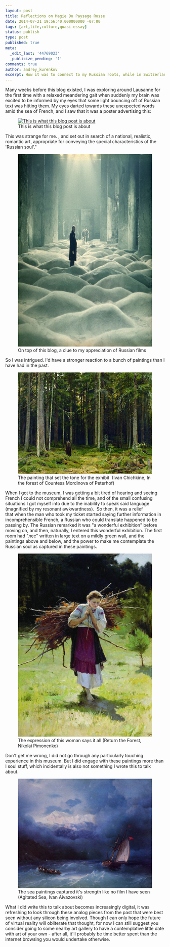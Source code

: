 ```yaml
---
layout: post
title: Reflections on Magie Du Paysage Russe
date: 2014-07-21 19:56:40.000000000 -07:00
tags: [art,life,culture,quasi-essay]
status: publish
type: post
published: true
meta:
  _edit_last: '44769023'
  _publicize_pending: '1'
comments: true
author: andrey_kurenkov
excerpt: How it was to connect to my Russian roots, while in Switzerland
---
```

Many weeks before this blog existed, I was exploring around Lausanne for the first time with a relaxed meandering gait when suddenly my brain was excited to be informed by my eyes that some light bouncing off of Russian text was hitting them. My eyes darted towards these unexpected words amid the sea of French, and I saw that it was a poster advertising this:

<figure>
    <a href="https://lifeofandrey.files.wordpress.com/2014/07/dsc022541.jpg">
      <img class="postimage" src="/writing/images/2014-07-21-reflections-on-magie-du-paysage-russe/dsc022541.jpg" alt="This is what this blog post is about"/>
    </a>       
    <figcaption>This is what this blog post is about</figcaption>
</figure>

This was strange for me. , and set out in search of a national, realistic, romantic art, appropriate for conveying the special characteristics of the 'Russian soul'."

<figure>
    <a href="http://lifeofandrey.files.wordpress.com/2014/06/14419_523289651017386_862063424_n.jpg">
        <img class="postimage" src="/writing/images/2014-07-21-reflections-on-magie-du-paysage-russe/14419_523289651017386_862063424_n.jpg" alt="Go see Stalker" width="640" height="609" />
    </a>
    <figcaption>On top of this blog, a clue to my appreciation of Russian films</figcaption>
</figure>

So I was intrigued. I'd have a stronger reaction to a bunch of paintings than I have had in the past.

<figure>
    <img src="/writing/images/2014-07-21-reflections-on-magie-du-paysage-russe//ad9a1115b7.jpg" class="postimage"/> 
    <figcaption>The painting that set the tone for the exhibit  (Ivan Chichkine, In the forest of Countess Mordinova of Peterhof)</figcaption>
</figure>
When I got to the museum, I was getting a bit tired of hearing and seeing French I could not comprehend all the time, and of the small confusing situations I got myself into due to the inability to speak said language (magnified by my resonant awkwardness).  So then, it was a relief that when the man who took my ticket started saying further information in incomprehensible French, a Russian who could translate happened to be passing by. The Russian remarked it was "a wonderful exhibition" before moving on, and then, naturally, I entered this wonderful exhibition. The first room had "лес" written in large text on a mildly green wall, and the paintings above and below, and the power to make me contemplate the Russian soul as captured in these paintings.

<figure>
    <img src="/writing/images/2014-07-21-reflections-on-magie-du-paysage-russe/returning-from-the-woods-nikolai-pimonenko-1900.jpg" class="postimage"/> 
    <figcaption>The expression of this woman says it all (Return  the Forest, Nikolai Pimonenko)</figcaption>
</figure>
Don't get me wrong, I did not go through any particularly touching experience in this museum. But I did engage with these paintings more than I  soul stuff, which incidentally is also not something I wrote this to talk about.

<figure>
    <img class="postimage" src="/writing/images/2014-07-21-reflections-on-magie-du-paysage-russe/47ded-ivanconstantinovichaivazovsky-stormysea.jpg"/> 
    <figcaption>The sea paintings captured it's strength like no film I have seen (Agitated Sea, Ivan Aivazovski)</figcaption>
</figure>

What I did write this to talk about  becomes increasingly digital, it was refreshing to look through these analog pieces from the past that were best seen without any silicon being involved. Though I can only hope the future of virtual reality will obliterate that thought, for now I can still suggest you consider going to some nearby art gallery to have a contemplative little date with art of your own - after all, it'll probably be time better spent than the internet browsing you would undertake otherwise.
